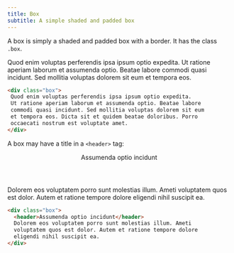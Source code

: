 ```yaml
---
title: Box
subtitle: A simple shaded and padded box
---
```


A box is simply a shaded and padded box with a border. It has the class `.box`.


<div class="box">
  Quod enim voluptas perferendis ipsa ipsum optio expedita.
  Ut ratione aperiam laborum et assumenda optio. Beatae labore
  commodi quasi incidunt. Sed mollitia voluptas dolorem sit eum
  et tempora eos.
 </div>

 ```html
<div class="box">
  Quod enim voluptas perferendis ipsa ipsum optio expedita.
  Ut ratione aperiam laborum et assumenda optio. Beatae labore
  commodi quasi incidunt. Sed mollitia voluptas dolorem sit eum
  et tempora eos. Dicta sit et quidem beatae doloribus. Porro
  occaecati nostrum est voluptate amet.
 </div>
 ```

 A box may have a title in a `<header>` tag:

<div class="box">
  <header>Assumenda optio incidunt</header>
  Dolorem eos voluptatem porro sunt molestias illum. Ameti
  voluptatem quos est dolor. Autem et ratione tempore dolore
  eligendi nihil suscipit ea.
</div>

```html
<div class="box">
  <header>Assumenda optio incidunt</header>
  Dolorem eos voluptatem porro sunt molestias illum. Ameti
  voluptatem quos est dolor. Autem et ratione tempore dolore
  eligendi nihil suscipit ea.
</div>
```
